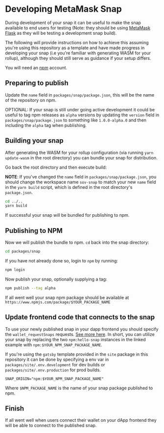 # Developing MetaMask Snap

During development of your snap it can be useful to make the snap available to end users for testing (Note: they should be using [MetaMask Flask](https://support.metamask.io/getting-started/what-is-metamask-flask-and-how-is-it-different-from-normal-metamask/) as they will be testing a development snap build).

The following will provide instructions on how to achieve this assuming you're using this repository as a template and have made progress in developing your snap (i.e you're familiar with generating WASM for your rollup), although they should still serve as guidance if your setup differs.

You will need an [npm](https://www.npmjs.com/) account.

## Preparing to publish

Update the `name` field in `packages/snap/package.json`, this will be the name of the repository on npm.

OPTIONAL: If your snap is still under going active development it could be useful to tag npm releases as `alpha` versions by updating the `version` field in `packages/snap/package.json` to something like `1.0.0-alpha.0` and then including the `alpha` tag when publishing.

## Building your snap

After generating the WASM for your rollup configuration (via running `yarn update-wasm` in the root directory) you can bundle your snap for distribution.

Go back the root directory and then execute build:

**NOTE**: If you've changed the `name` field in `packages/snap/package.json`, you should change the workspace name `sov-snap` to match your new `name` field in the `yarn build` script, which is defined in the root directory's `package.json`.
```sh
cd ../..
yarn build
```

If successful your snap will be bundled for publishing to npm.

## Publishing to NPM

Now we will publish the bundle to npm. `cd` back into the snap directory:

```sh
cd packages/snap
```

If you have not already done so, login to `npm` by running:

```sh
npm login
```

Now publish your snap, optionally supplying a tag:

```sh
npm publish --tag alpha
```

If all went well your snap npm package should be available at `https://www.npmjs.com/package/$YOUR_PACKAGE_NAME`

## Update frontend code that connects to the snap

To use your newly published snap in your dapp frontend you should specify the `wallet_requestSnaps` requests. [See more here](https://docs.metamask.io/snaps/how-to/request-permissions/#request-permissions-from-a-dapp). In short, you can utilize your snap by replacing the two `npm:hello-snap` instances in the linked example with `npm:$YOUR_NPM_SNAP_PACKAGE_NAME`.

If you're using the `gatsby` template provided in the `site` package in this repository it can be done by specifying a env var in `packages/site/.env.development` for dev builds or `packages/site/.env.production` for prod builds.

```
SNAP_ORIGIN="npm:$YOUR_NPM_SNAP_PACKAGE_NAME"
```

Where `$NPM_PACKAGE_NAME` is the name of your snap package published to npm.

## Finish

If all went well when users connect their wallet on your dApp frontend they will be able to connect to the published snap.

